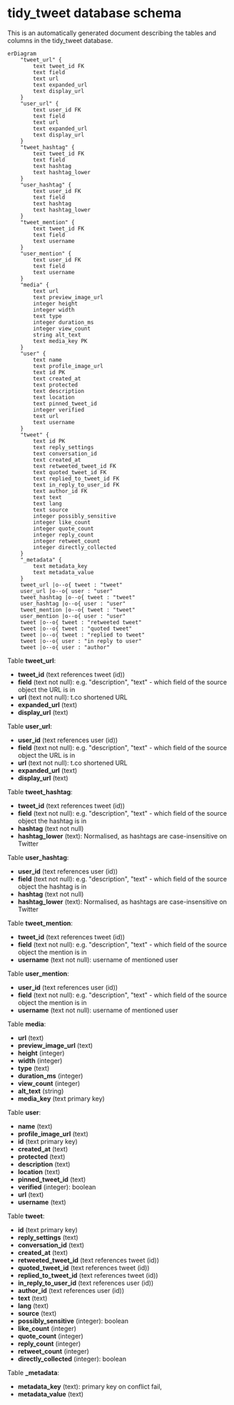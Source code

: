 # tidy_tweet database schema

This is an automatically generated document describing the tables and columns in the tidy_tweet database.

```mermaid
erDiagram
    "tweet_url" {
        text tweet_id FK
        text field
        text url
        text expanded_url
        text display_url
    }
    "user_url" {
        text user_id FK
        text field
        text url
        text expanded_url
        text display_url
    }
    "tweet_hashtag" {
        text tweet_id FK
        text field
        text hashtag
        text hashtag_lower
    }
    "user_hashtag" {
        text user_id FK
        text field
        text hashtag
        text hashtag_lower
    }
    "tweet_mention" {
        text tweet_id FK
        text field
        text username
    }
    "user_mention" {
        text user_id FK
        text field
        text username
    }
    "media" {
        text url
        text preview_image_url
        integer height
        integer width
        text type
        integer duration_ms
        integer view_count
        string alt_text
        text media_key PK
    }
    "user" {
        text name
        text profile_image_url
        text id PK
        text created_at
        text protected
        text description
        text location
        text pinned_tweet_id
        integer verified
        text url
        text username
    }
    "tweet" {
        text id PK
        text reply_settings
        text conversation_id
        text created_at
        text retweeted_tweet_id FK
        text quoted_tweet_id FK
        text replied_to_tweet_id FK
        text in_reply_to_user_id FK
        text author_id FK
        text text
        text lang
        text source
        integer possibly_sensitive
        integer like_count
        integer quote_count
        integer reply_count
        integer retweet_count
        integer directly_collected
    }
    "_metadata" {
        text metadata_key
        text metadata_value
    }
    tweet_url |o--o{ tweet : "tweet"
    user_url |o--o{ user : "user"
    tweet_hashtag |o--o{ tweet : "tweet"
    user_hashtag |o--o{ user : "user"
    tweet_mention |o--o{ tweet : "tweet"
    user_mention |o--o{ user : "user"
    tweet |o--o{ tweet : "retweeted tweet"
    tweet |o--o{ tweet : "quoted tweet"
    tweet |o--o{ tweet : "replied to tweet"
    tweet |o--o{ user : "in reply to user"
    tweet |o--o{ user : "author"
```

Table **tweet_url**:
- **tweet_id** (text references tweet (id))
- **field** (text not null): e.g. "description", "text" - which field of the source object the URL is in
- **url** (text not null): t.co shortened URL
- **expanded_url** (text)
- **display_url** (text)

Table **user_url**:
- **user_id** (text references user (id))
- **field** (text not null): e.g. "description", "text" - which field of the source object the URL is in
- **url** (text not null): t.co shortened URL
- **expanded_url** (text)
- **display_url** (text)

Table **tweet_hashtag**:
- **tweet_id** (text references tweet (id))
- **field** (text not null): e.g. "description", "text" - which field of the source object the hashtag is in
- **hashtag** (text not null)
- **hashtag_lower** (text): Normalised, as hashtags are case-insensitive on Twitter

Table **user_hashtag**:
- **user_id** (text references user (id))
- **field** (text not null): e.g. "description", "text" - which field of the source object the hashtag is in
- **hashtag** (text not null)
- **hashtag_lower** (text): Normalised, as hashtags are case-insensitive on Twitter

Table **tweet_mention**:
- **tweet_id** (text references tweet (id))
- **field** (text not null): e.g. "description", "text" - which field of the source object the mention is in
- **username** (text not null): username of mentioned user

Table **user_mention**:
- **user_id** (text references user (id))
- **field** (text not null): e.g. "description", "text" - which field of the source object the mention is in
- **username** (text not null): username of mentioned user

Table **media**:
- **url** (text)
- **preview_image_url** (text)
- **height** (integer)
- **width** (integer)
- **type** (text)
- **duration_ms** (integer)
- **view_count** (integer)
- **alt_text** (string)
- **media_key** (text primary key)

Table **user**:
- **name** (text)
- **profile_image_url** (text)
- **id** (text primary key)
- **created_at** (text)
- **protected** (text)
- **description** (text)
- **location** (text)
- **pinned_tweet_id** (text)
- **verified** (integer): boolean
- **url** (text)
- **username** (text)

Table **tweet**:
- **id** (text primary key)
- **reply_settings** (text)
- **conversation_id** (text)
- **created_at** (text)
- **retweeted_tweet_id** (text references tweet (id))
- **quoted_tweet_id** (text references tweet (id))
- **replied_to_tweet_id** (text references tweet (id))
- **in_reply_to_user_id** (text references user (id))
- **author_id** (text references user (id))
- **text** (text)
- **lang** (text)
- **source** (text)
- **possibly_sensitive** (integer): boolean
- **like_count** (integer)
- **quote_count** (integer)
- **reply_count** (integer)
- **retweet_count** (integer)
- **directly_collected** (integer): boolean

Table **_metadata**:
- **metadata_key** (text): primary key on conflict fail,
- **metadata_value** (text)

